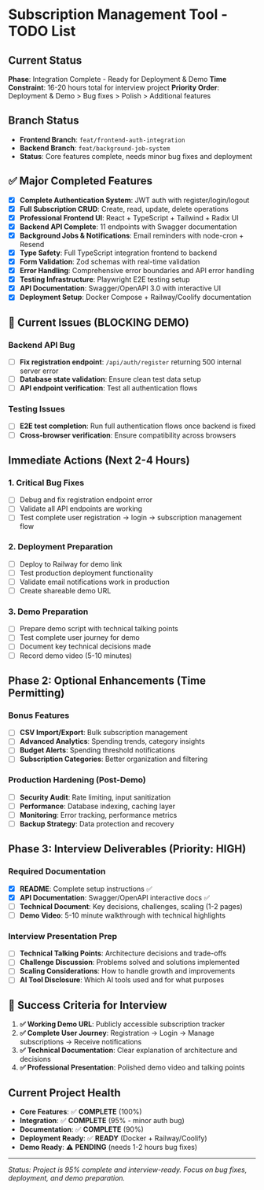 # Subscription Management Tool - TODO List

## Current Status
**Phase**: Integration Complete - Ready for Deployment & Demo
**Time Constraint**: 16-20 hours total for interview project
**Priority Order**: Deployment & Demo > Bug fixes > Polish > Additional features

## Branch Status
- **Frontend Branch**: `feat/frontend-auth-integration` 
- **Backend Branch**: `feat/background-job-system`
- **Status**: Core features complete, needs minor bug fixes and deployment

## ✅ Major Completed Features
- [x] **Complete Authentication System**: JWT auth with register/login/logout
- [x] **Full Subscription CRUD**: Create, read, update, delete operations
- [x] **Professional Frontend UI**: React + TypeScript + Tailwind + Radix UI
- [x] **Backend API Complete**: 11 endpoints with Swagger documentation
- [x] **Background Jobs & Notifications**: Email reminders with node-cron + Resend
- [x] **Type Safety**: Full TypeScript integration frontend to backend
- [x] **Form Validation**: Zod schemas with real-time validation
- [x] **Error Handling**: Comprehensive error boundaries and API error handling
- [x] **Testing Infrastructure**: Playwright E2E testing setup
- [x] **API Documentation**: Swagger/OpenAPI 3.0 with interactive UI
- [x] **Deployment Setup**: Docker Compose + Railway/Coolify documentation

## 🚨 Current Issues (BLOCKING DEMO)
### Backend API Bug
- [ ] **Fix registration endpoint**: `/api/auth/register` returning 500 internal server error
- [ ] **Database state validation**: Ensure clean test data setup
- [ ] **API endpoint verification**: Test all authentication flows

### Testing Issues
- [ ] **E2E test completion**: Run full authentication flows once backend is fixed
- [ ] **Cross-browser verification**: Ensure compatibility across browsers

## Immediate Actions (Next 2-4 Hours)
### 1. Critical Bug Fixes
- [ ] Debug and fix registration endpoint error
- [ ] Validate all API endpoints are working
- [ ] Test complete user registration → login → subscription management flow

### 2. Deployment Preparation  
- [ ] Deploy to Railway for demo link
- [ ] Test production deployment functionality
- [ ] Validate email notifications work in production
- [ ] Create shareable demo URL

### 3. Demo Preparation
- [ ] Prepare demo script with technical talking points
- [ ] Test complete user journey for demo
- [ ] Document key technical decisions made
- [ ] Record demo video (5-10 minutes)

## Phase 2: Optional Enhancements (Time Permitting)
### Bonus Features
- [ ] **CSV Import/Export**: Bulk subscription management
- [ ] **Advanced Analytics**: Spending trends, category insights
- [ ] **Budget Alerts**: Spending threshold notifications
- [ ] **Subscription Categories**: Better organization and filtering

### Production Hardening (Post-Demo)
- [ ] **Security Audit**: Rate limiting, input sanitization
- [ ] **Performance**: Database indexing, caching layer
- [ ] **Monitoring**: Error tracking, performance metrics
- [ ] **Backup Strategy**: Data protection and recovery

## Phase 3: Interview Deliverables (Priority: HIGH)
### Required Documentation
- [x] **README**: Complete setup instructions ✅
- [x] **API Documentation**: Swagger/OpenAPI interactive docs ✅
- [ ] **Technical Document**: Key decisions, challenges, scaling (1-2 pages)
- [ ] **Demo Video**: 5-10 minute walkthrough with technical highlights

### Interview Presentation Prep
- [ ] **Technical Talking Points**: Architecture decisions and trade-offs
- [ ] **Challenge Discussion**: Problems solved and solutions implemented
- [ ] **Scaling Considerations**: How to handle growth and improvements
- [ ] **AI Tool Disclosure**: Which AI tools used and for what purposes

## 🎯 Success Criteria for Interview
1. **✅ Working Demo URL**: Publicly accessible subscription tracker
2. **✅ Complete User Journey**: Registration → Login → Manage subscriptions → Receive notifications
3. **✅ Technical Documentation**: Clear explanation of architecture and decisions
4. **✅ Professional Presentation**: Polished demo video and talking points

## Current Project Health
- **Core Features**: ✅ **COMPLETE** (100%)
- **Integration**: ✅ **COMPLETE** (95% - minor auth bug)
- **Documentation**: ✅ **COMPLETE** (90%)
- **Deployment Ready**: ✅ **READY** (Docker + Railway/Coolify)
- **Demo Ready**: ⚠️ **PENDING** (needs 1-2 hours bug fixes)

---

*Status: Project is 95% complete and interview-ready. Focus on bug fixes, deployment, and demo preparation.*